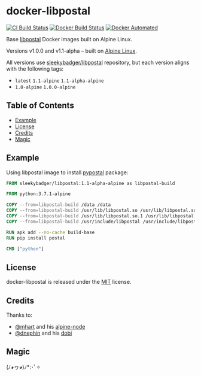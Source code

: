 # docker-libpostal

[![CI Build Status](https://travis-ci.org/danger/danger-js.svg?branch=master)](https://travis-ci.org/danger/danger-js)
[![Docker Build Status](https://img.shields.io/docker/build/sleekybadger/libpostal.svg)](https://hub.docker.com/r/sleekybadger/libpostal/)
[![Docker Automated](https://img.shields.io/docker/automated/sleekybadger/libpostal.svg)](https://hub.docker.com/r/sleekybadger/libpostal/)


Base [libpostal](https://github.com/openvenues/libpostal) Docker images built on Alpine Linux.

Versions v1.0.0 and v1.1-alpha – built on [Alpine Linux](https://alpinelinux.org).

All versions use [sleekybadger/libpostal](https://hub.docker.com/r/sleekybadger/libpostal) repository,
but each version aligns with the following tags:

* `latest` `1.1-alpine` `1.1-alpha-alpine`
* `1.0-alpine` `1.0.0-alpine`

## Table of Contents

- [Example](#example)
- [License](#license)
- [Credits](#credits)
- [Magic](#magic)

## Example

Using libpostal image to install [pypostal](https://github.com/openvenues/pypostal) package:

```Dockerfile
FROM sleekybadger/libpostal:1.1-alpha-alpine as libpostal-build

FROM python:3.7.1-alpine

COPY --from=libpostal-build /data /data
COPY --from=libpostal-build /usr/lib/libpostal.so /usr/lib/libpostal.so
COPY --from=libpostal-build /usr/lib/libpostal.so.1 /usr/lib/libpostal.so.1
COPY --from=libpostal-build /usr/include/libpostal /usr/include/libpostal

RUN apk add --no-cache build-base
RUN pip install postal

CMD ["python"]
```

## License

docker-libpostal is released under the [MIT](https://opensource.org/licenses/MIT) license.

## Credits

Thanks to:

* [@mhart](https://github.com/mhart) and his [alpine-node](https://github.com/mhart/alpine-node)
* [@dnephin](https://github.com/dnephin) and his [dobi](https://github.com/dnephin/dobi)

## Magic

(ﾉ◕ヮ◕)ﾉ*:･ﾟ✧
